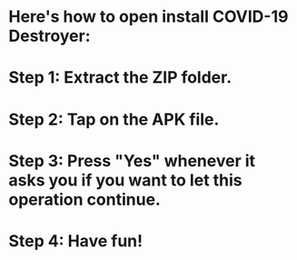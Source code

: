 # Here's how to open install COVID-19 Destroyer:
# Step 1: Extract the ZIP folder.
# Step 2: Tap on the APK file.
# Step 3: Press "Yes" whenever it asks you if you want to let this operation continue.
# Step 4: Have fun!
